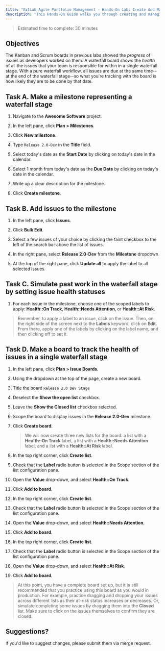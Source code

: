 ```yaml
---
title: "GitLab Agile Portfolio Management - Hands-On Lab: Create And Manage A Waterfall Board"
description: "This Hands-On Guide walks you through creating and managing a Waterfall board via issue boards."
---
```


> Estimated time to complete: 30 minutes

## Objectives

The Kanban and Scrum boards in previous labs showed the *progress* of issues as developers worked on them. A waterfall board shows the *health* of all the issues that your team is responsible for within in a single waterfall stage. With a pure waterfall workflow, all issues are due at the same time--at the end of the waterfall stage--so what you're tracking with the board is how likely they are to be done by that date.

## Task A. Make a milestone representing a waterfall stage

1. Navigate to the **Awesome Software** project.

1. In the left pane, click **Plan > Milestones**.

1. Click **New milestone**.

1. Type `Release 2.0-Dev` in the **Title** field.

1. Select today's date as the **Start Date** by clicking on today's date in the calendar.

1. Select 1 month from today's date as the **Due Date** by clicking on today's date in the calendar.

1. Write up a clear description for the milestone.

1. Click **Create milestone**.

## Task B. Add issues to the milestone

1. In the left pane, click **Issues**.

1. Click **Bulk Edit**.

1. Select a few issues of your choice by clicking the faint checkbox to the left of the search bar above the list of issues.

1. In the right pane, select **Release 2.0-Dev** from the **Milestone** dropdown.

1. At the top of the right pane, click **Update all** to apply the label to all selected issues.

## Task C. Simulate past work in the waterfall stage by setting issue health statuses

1. For each issue in the milestone, choose one of the scoped labels to apply: **Health::On Track**, **Health::Needs Attention**, or **Health::At Risk**.

> Remember, to apply a label to an issue, click on the issue. Then, on the right side of the screen next to the **Labels** keyword, click on **Edit**. From there, apply one of the labels by clicking on the label name, and then clicking off to set it.

## Task D. Make a board to track the health of issues in a single waterfall stage

1. In the left pane, click **Plan > Issue Boards**.

1. Using the dropdown at the top of the page, create a new board.

1. Title the board `Release 2.0 Dev Stage`

1. Deselect the **Show the open list** checkbox.

1. Leave the **Show the Closed list** checkbox selected.

1. Scope the board to display issues in the **Release 2.0-Dev** milestone.

1. Click **Create board**.

   > We will now create three new lists for the board: a list with a **Health::On Track** label, a list with a **Health::Needs Attention** label, and a list with a **Health::At Risk** label.

1. In the top right corner, click **Create list**.

1. Check that the **Label** radio button is selected in the Scope section of the list configuration pane.

1. Open the **Value** drop-down, and select **Health::On Track**.

1. Click **Add to board**.

1. In the top right corner, click **Create list**.

1. Check that the **Label** radio button is selected in the Scope section of the list configuration pane.

1. Open the **Value** drop-down, and select **Health::Needs Attention**.

1. Click **Add to board**.

1. In the top right corner, click **Create list**.

1. Check that the **Label** radio button is selected in the Scope section of the list configuration pane.

1. Open the **Value** drop-down, and select **Health::At Risk**.

1. Click **Add to board**.

> At this point, you have a complete board set up, but it is still recommended that you practice using this board as you would in production. For example, practice dragging and dropping your issues across different lists as their at-risk status increases or decreases. Or, simulate completing some issues by dragging them into the **Closed** list. Make sure to click on the issues themselves to confirm they are closed.

## Suggestions?

If you'd like to suggest changes, please submit them via merge request.
